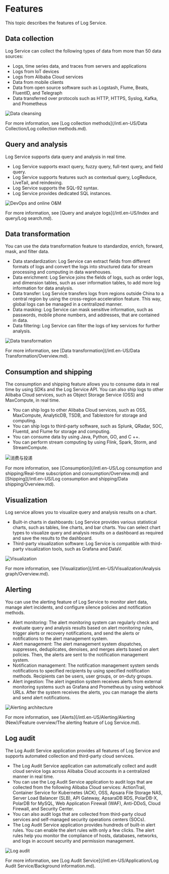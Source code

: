 # Features

This topic describes the features of Log Service.

## Data collection

Log Service can collect the following types of data from more than 50 data sources:

-   Logs, time series data, and traces from servers and applications
-   Logs from IoT devices
-   Logs from Alibaba Cloud services
-   Data from mobile clients
-   Data from open source software such as Logstash, Flume, Beats, FluentID, and Telegraph
-   Data transferred over protocols such as HTTP, HTTPS, Syslog, Kafka, and Prometheus

![Data cleansing](https://static-aliyun-doc.oss-accelerate.aliyuncs.com/assets/img/en-US/6757125261/p2357.png)

For more information, see [Log collection methods](/intl.en-US/Data Collection/Log collection methods.md).

## Query and analysis

Log Service supports data query and analysis in real time.

-   Log Service supports exact query, fuzzy query, full-text query, and field query.
-   Log Service supports features such as contextual query, LogReduce, LiveTail, and reindexing.
-   Log Service supports the SQL-92 syntax.
-   Log Service provides dedicated SQL instances.

![DevOps and online O&M](https://static-aliyun-doc.oss-accelerate.aliyuncs.com/assets/img/en-US/7757125261/p2364.png)

For more information, see [Query and analyze logs](/intl.en-US/Index and query/Log search.md).

## Data transformation

You can use the data transformation feature to standardize, enrich, forward, mask, and filter data.

-   Data standardization: Log Service can extract fields from different formats of logs and convert the logs into structured data for stream processing and computing in data warehouses.
-   Data enrichment: Log Service joins the fields of logs, such as order logs, and dimension tables, such as user information tables, to add more log information for data analysis.
-   Data transfer: Log Service transfers logs from regions outside China to a central region by using the cross-region acceleration feature. This way, global logs can be managed in a centralized manner.
-   Data masking: Log Service can mask sensitive information, such as passwords, mobile phone numbers, and addresses, that are contained in data.
-   Data filtering: Log Service can filter the logs of key services for further analysis.

![Data transformation](https://static-aliyun-doc.oss-accelerate.aliyuncs.com/assets/img/en-US/7757125261/p273484.png)

For more information, see [Data transformation](/intl.en-US/Data Transformation/Overview.md).

## Consumption and shipping

The consumption and shipping feature allows you to consume data in real time by using SDKs and the Log Service API. You can also ship logs to other Alibaba Cloud services, such as Object Storage Service \(OSS\) and MaxCompute, in real time.

-   You can ship logs to other Alibaba Cloud services, such as OSS, MaxCompute, AnalyticDB, TSDB, and Tablestore for storage and computing.
-   You can ship logs to third-party software, such as Splunk, QRadar, SOC, Fluentd, and Flume for storage and computing.
-   You can consume data by using Java, Python, GO, and C ++.
-   You can perform stream computing by using Flink, Spark, Storm, and StreamCompute.

![消费与投递](https://static-aliyun-doc.oss-accelerate.aliyuncs.com/assets/img/en-US/5228125261/p286720.png)

For more information, see [Consumption](/intl.en-US/Log consumption and shipping/Real-time subscription and consumption/Overview.md) and [Shipping](/intl.en-US/Log consumption and shipping/Data shipping/Overview.md).

## Visualization

Log service allows you to visualize query and analysis results on a chart.

-   Built-in charts in dashboards: Log Service provides various statistical charts, such as tables, line charts, and bar charts. You can select chart types to visualize query and analysis results on a dashboard as required and save the results to the dashboard.
-   Third-party visualization software: Log Service is compatible with third-party visualization tools, such as Grafana and DataV.

![Visualization](https://static-aliyun-doc.oss-accelerate.aliyuncs.com/assets/img/en-US/7757125261/p277249.png)

For more information, see [Visualization](/intl.en-US/Visualization/Analysis graph/Overview.md).

## Alerting

You can use the alerting feature of Log Service to monitor alert data, manage alert incidents, and configure silence policies and notification methods.

-   Alert monitoring: The alert monitoring system can regularly check and evaluate query and analysis results based on alert monitoring rules, trigger alerts or recovery notifications, and send the alerts or notifications to the alert management system.
-   Alert management: The alert management system dispatches, suppresses, deduplicates, denoises, and merges alerts based on alert policies. Then, the alerts are sent to the notification management system.
-   Notification management: The notification management system sends notifications to specified recipients by using specified notification methods. Recipients can be users, user groups, or on-duty groups.
-   Alert ingestion: The alert ingestion system receives alerts from external monitoring systems such as Grafana and Prometheus by using webhook URLs. After the system receives the alerts, you can manage the alerts and send alert notifications.

![Alerting architecture](https://static-aliyun-doc.oss-accelerate.aliyuncs.com/assets/img/en-US/3419872261/p261972.png)

For more information, see [Alerts](/intl.en-US/Alerting/Alerting (New)/Feature overview/The alerting feature of Log Service.md).

## Log audit

The Log Audit Service application provides all features of Log Service and supports automated collection and third-party cloud services.

-   The Log Audit Service application can automatically collect and audit cloud service logs across Alibaba Cloud accounts in a centralized manner in real time.
-   You can use the Log Audit Service application to audit logs that are collected from the following Alibaba Cloud services: ActionTrail, Container Service for Kubernetes \(ACK\), OSS, Apsara File Storage NAS, Server Load Balancer \(SLB\), API Gateway, ApsaraDB RDS, PolarDB-X, PolarDB for MySQL, Web Application Firewall \(WAF\), Anti-DDoS, Cloud Firewall, and Security Center.
-   You can also audit logs that are collected from third-party cloud services and self-managed security operations centers \(SOCs\).
-   The Log Audit Service application provides hundreds of built-in alert rules. You can enable the alert rules with only a few clicks. The alert rules help you monitor the compliance of hosts, databases, networks, and logs in account security and permission management.

![Log audit](https://static-aliyun-doc.oss-accelerate.aliyuncs.com/assets/img/en-US/7757125261/p273493.png)

For more information, see [Log Audit Service](/intl.en-US/Application/Log Audit Service/Background information.md).

